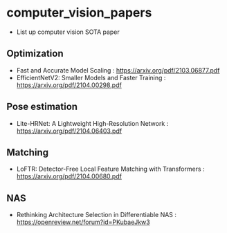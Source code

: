 # computer_vision_papers
- List up computer vision SOTA paper

## Optimization 
- Fast and Accurate Model Scaling : https://arxiv.org/pdf/2103.06877.pdf
- EfficientNetV2: Smaller Models and Faster Training : https://arxiv.org/pdf/2104.00298.pdf

## Pose estimation
- Lite-HRNet: A Lightweight High-Resolution Network : https://arxiv.org/pdf/2104.06403.pdf

## Matching
- LoFTR: Detector-Free Local Feature Matching with Transformers : https://arxiv.org/pdf/2104.00680.pdf

## NAS
- Rethinking Architecture Selection in Differentiable NAS : https://openreview.net/forum?id=PKubaeJkw3
